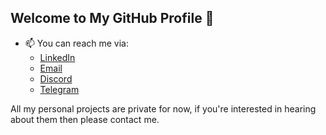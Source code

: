 ## Welcome to My GitHub Profile 👋

- 📫 You can reach me via:
	-   [LinkedIn](https://www.linkedin.com/in/harvey-woodall/)
	-   [Email](mailto:harvey.woodall@me.com)
	-   [Discord](https://discord.com/users/469870742033661958)
	-   [Telegram](https://t.me/dmc1717)

All my personal projects are private for now, if you're interested in hearing about them then please contact me.
